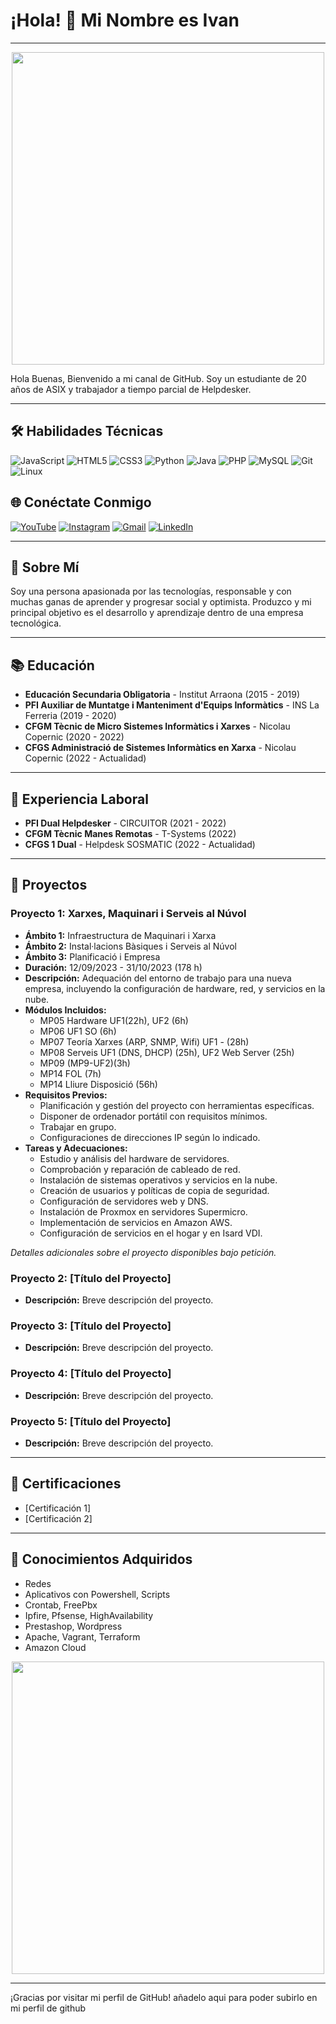 # ¡Hola! 👋 Mi Nombre es Ivan

---

<div align="center">
  <img height="500" src="https://iili.io/HrbGfsf.png"  />
</div>

Hola Buenas,
Bienvenido a mi canal de GitHub.
Soy un estudiante de 20 años de ASIX y trabajador a tiempo parcial de Helpdesker.

---

## 🛠 Habilidades Técnicas
![JavaScript](https://img.shields.io/badge/-JavaScript-F7DF1E?style=flat&logo=JavaScript&logoColor=black)
![HTML5](https://img.shields.io/badge/-HTML5-E34F26?style=flat&logo=HTML5&logoColor=white)
![CSS3](https://img.shields.io/badge/-CSS3-1572B6?style=flat&logo=CSS3&logoColor=white)
![Python](https://img.shields.io/badge/-Python-3776AB?style=flat&logo=Python&logoColor=white)
![Java](https://img.shields.io/badge/-Java-007396?style=flat&logo=Java&logoColor=white)
![PHP](https://img.shields.io/badge/-PHP-777BB4?style=flat&logo=PHP&logoColor=white)
![MySQL](https://img.shields.io/badge/-MySQL-4479A1?style=flat&logo=MySQL&logoColor=white)
![Git](https://img.shields.io/badge/-Git-F05032?style=flat&logo=Git&logoColor=white)
![Linux](https://img.shields.io/badge/-Linux-FCC624?style=flat&logo=Linux&logoColor=black)

## 🌐 Conéctate Conmigo
[![YouTube](https://img.shields.io/badge/-YouTube-FF0000?style=flat&logo=YouTube&logoColor=white)](https://www.youtube.com/)
[![Instagram](https://img.shields.io/badge/-Instagram-E4405F?style=flat&logo=Instagram&logoColor=white)](https://www.instagram.com/)
[![Gmail](https://img.shields.io/badge/-Gmail-D14836?style=flat&logo=Gmail&logoColor=white)](mailto:example@gmail.com)
[![LinkedIn](https://img.shields.io/badge/-LinkedIn-0077B5?style=flat&logo=LinkedIn&logoColor=white)](https://www.linkedin.com/in/iv%C3%A1n-rodr%C3%ADguez-torres-786a71206)

---

## 📄 Sobre Mí
Soy una persona apasionada por las tecnologías, responsable y con muchas ganas de aprender y progresar social y optimista. Produzco y mi principal objetivo es el desarrollo y aprendizaje dentro de una empresa tecnológica.

---

## 📚 Educación
- **Educación Secundaria Obligatoria** - Institut Arraona (2015 - 2019)
- **PFI Auxiliar de Muntatge i Manteniment d'Equips Informàtics** - INS La Ferreria (2019 - 2020)
- **CFGM Tècnic de Micro Sistemes Informàtics i Xarxes** - Nicolau Copernic (2020 - 2022)
- **CFGS Administració de Sistemes Informàtics en Xarxa** - Nicolau Copernic (2022 - Actualidad)

---

## 💼 Experiencia Laboral
- **PFI Dual Helpdesker** - CIRCUITOR (2021 - 2022)
- **CFGM Tècnic Manes Remotas** - T-Systems (2022)
- **CFGS 1 Dual** - Helpdesk SOSMATIC (2022 - Actualidad)

---

## 📂 Proyectos

### Proyecto 1: Xarxes, Maquinari i Serveis al Núvol
- **Ámbito 1:** Infraestructura de Maquinari i Xarxa
- **Ámbito 2:** Instal·lacions Bàsiques i Serveis al Núvol
- **Ámbito 3:** Planificació i Empresa
- **Duración:** 12/09/2023 - 31/10/2023 (178 h)
- **Descripción:** Adequación del entorno de trabajo para una nueva empresa, incluyendo la configuración de hardware, red, y servicios en la nube.
- **Módulos Incluidos:**
  - MP05 Hardware UF1(22h), UF2 (6h)
  - MP06 UF1 SO (6h)
  - MP07 Teoría Xarxes (ARP, SNMP, Wifi) UF1 - (28h)
  - MP08 Serveis UF1 (DNS, DHCP) (25h), UF2 Web Server (25h)
  - MP09 (MP9-UF2)(3h)
  - MP14 FOL (7h)
  - MP14 Lliure Disposició (56h)
- **Requisitos Previos:**
  - Planificación y gestión del proyecto con herramientas específicas.
  - Disponer de ordenador portátil con requisitos mínimos.
  - Trabajar en grupo.
  - Configuraciones de direcciones IP según lo indicado.
- **Tareas y Adecuaciones:**
  - Estudio y análisis del hardware de servidores.
  - Comprobación y reparación de cableado de red.
  - Instalación de sistemas operativos y servicios en la nube.
  - Creación de usuarios y políticas de copia de seguridad.
  - Configuración de servidores web y DNS.
  - Instalación de Proxmox en servidores Supermicro.
  - Implementación de servicios en Amazon AWS.
  - Configuración de servicios en el hogar y en Isard VDI.

*Detalles adicionales sobre el proyecto disponibles bajo petición.*

### Proyecto 2: [Título del Proyecto]
- **Descripción:** Breve descripción del proyecto.

### Proyecto 3: [Título del Proyecto]
- **Descripción:** Breve descripción del proyecto.

### Proyecto 4: [Título del Proyecto]
- **Descripción:** Breve descripción del proyecto.

### Proyecto 5: [Título del Proyecto]
- **Descripción:** Breve descripción del proyecto.

---

## 📜 Certificaciones
- [Certificación 1]
- [Certificación 2]

---

## 🔧 Conocimientos Adquiridos
- Redes
- Aplicativos con Powershell, Scripts
- Crontab, FreePbx
- Ipfire, Pfsense, HighAvailability
- Prestashop, Wordpress
- Apache, Vagrant, Terraform
- Amazon Cloud

<div align="center">
  <img height="500" src="https://iili.io/HrbGfsf.png"  />
</div>

---

¡Gracias por visitar mi perfil de GitHub! añadelo aqui para poder subirlo en mi perfil de github
